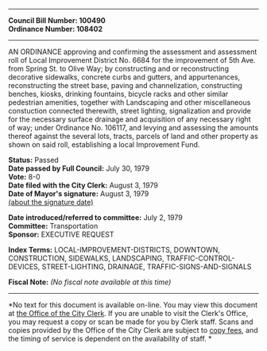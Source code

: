 * * * * *  
  
**Council Bill Number: [](#h0)[](#h2)100490**   
**Ordinance Number: 108402**  
  
* * * * *  
  
AN ORDINANCE approving and confirming the assessment and assessment roll of Local Improvement District No. 6684 for the improvement of 5th Ave. from Spring St. to Olive Way; by constructing and or reconstructing decorative sidewalks, concrete curbs and gutters, and appurtenances, reconstructing the street base, paving and channelization, constructing benches, kiosks, drinking fountains, bicycle racks and other similar pedestrian amenities, together with Landscaping and other miscellaneous constuction connected therewith, street lighting, signalization and provide for the necessary surface drainage and acquisition of any necessary right of way; under Ordinance No. 106117, and levying and assessing the amounts thereof against the several lots, tracts, parcels of land and other property as shown on said roll, establishing a local Improvement Fund.  
  
**Status:** Passed   
**Date passed by Full Council:** July 30, 1979   
**Vote:** 8-0   
**Date filed with the City Clerk:** August 3, 1979   
**Date of Mayor's signature:** August 3, 1979   
[(about the signature date)](/~public/approvaldate.htm)   
  
  
**Date introduced/referred to committee:** July 2, 1979   
**Committee:** Transportation   
**Sponsor:** EXECUTIVE REQUEST   
  
**Index Terms:** LOCAL-IMPROVEMENT-DISTRICTS, DOWNTOWN, CONSTRUCTION, SIDEWALKS, LANDSCAPING, TRAFFIC-CONTROL-DEVICES, STREET-LIGHTING, DRAINAGE, TRAFFIC-SIGNS-AND-SIGNALS  
  
**Fiscal Note:** *(No fiscal note available at this time)*  
  
* * * * *  
  
*No text for this document is available on-line. You may view this document at [the Office of the City Clerk](http://www.seattle.gov/leg/clerk/contactUs.htm). If you are unable to visit the Clerk's Office, you may request a copy or scan be made for you by Clerk staff. Scans and copies provided by the Office of the City Clerk are subject to [copy fees](http://clerk.seattle.gov/~public/clerkfees.htm), and the timing of service is dependent on the availability of staff. *  
  
  
